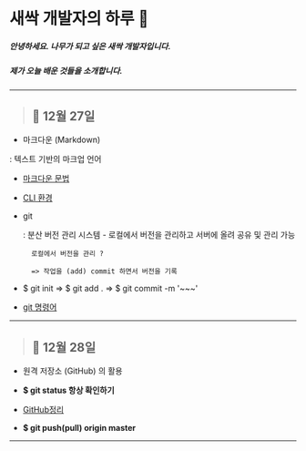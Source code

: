 
# 새싹 개발자의 하루 🌱

##### 안녕하세요. 나무가 되고 싶은 새싹 개발자입니다. 

##### 제가 오늘 배운 것들을 소개합니다.

---


> ## **🌱 12월 27일**


- 마크다운 (Markdown)

: 텍스트 기반의 마크업 언어

- [마크다운 문법](https://github.com/haelim12/TIL/blob/master/markdown.md)

- [CLI 환경](https://github.com/haelim12/TIL/blob/master/cli_terminal.md)

- git

    : 분산 버전 관리 시스템 - 로컬에서 버전을 관리하고 서버에 올려 공유 및 관리 가능

        로컬에서 버전을 관리 ? 

        => 작업을 (add) commit 하면서 버전을 기록

- $ git init => $ git add . => $ git commit -m '~~~'

- [git 명령어](https://github.com/haelim12/TIL/blob/master/git.md)


---

> ## **🌱 12월 28일**

- 원격 저장소 (GitHub) 의 활용

- **$ git status 항상 확인하기**

- [GitHub정리](https://github.com/haelim12/TIL/blob/master/github.md)

- **$ git push(pull) origin master**

---



